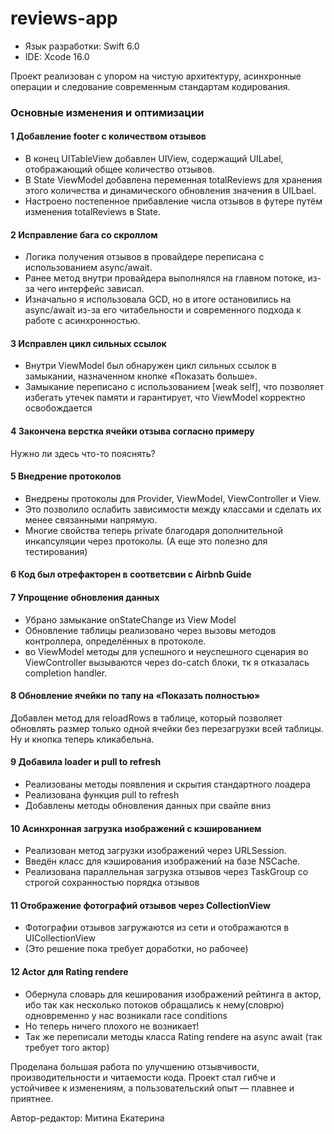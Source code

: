 # reviews-app

+ Язык разработки: Swift 6.0
+ IDE: Xcode 16.0

Проект реализован с упором на чистую архитектуру, асинхронные операции и следование современным стандартам кодирования.

### Основные изменения и оптимизации
#### 1 Добавление footer с количеством отзывов
+ В конец UITableView добавлен UIView, содержащий UILabel, отображающий общее количество отзывов.
+ В State ViewModel добавлена переменная totalReviews для хранения этого количества и динамического обновления значения в UILbael.
+ Настроено постепенное прибавление числа отзывов в футере путём изменения totalReviews в State.

#### 2 Исправление бага со скроллом
+ Логика получения отзывов в провайдере переписана с использованием async/await.
+ Ранее метод внутри провайдера выполнялся на главном потоке, из-за чего интерфейс зависал.
+ Изначально я использовала GCD, но в итоге остановились на async/await из-за его читабельности и современного подхода к работе с асинхронностью.

#### 3 Исправлен цикл сильных ссылок 
+ Внутри ViewModel был обнаружен цикл сильных ссылок в замыкании, назначенном кнопке «Показать больше».
+ Замыкание переписано с использованием [weak self], что позволяет избегать утечек памяти и гарантирует, что ViewModel корректно освобождается

#### 4 Закончена верстка ячейки отзыва согласно примеру
Нужно ли здесь что-то пояснять?

#### 5 Внедрение протоколов
+ Внедрены протоколы для Provider, ViewModel, ViewController и View.
+ Это позволило ослабить зависимости между классами и сделать их менее связанными напрямую.
+ Многие свойства теперь private благодаря дополнительной инкапсуляции через протоколы.
  (А еще это полезно для тестирования)

#### 6 Код был отрефакторен в соответсвии с Airbnb Guide

#### 7 Упрощение обновления данных
+ Убрано замыкание onStateChange из View Model
+ Обновление таблицы реализовано через вызовы методов контроллера, определённых в протоколе.
+ во ViewModel методы для успешного и неуспешного сценария во ViewController вызываются через do-catch блоки, тк я отказалась completion handler.

#### 8 Обновление ячейки по тапу на «Показать полностью»
Добавлен метод для reloadRows в таблице, который позволяет обновлять размер только одной ячейки без перезагрузки всей таблицы. Ну и кнопка теперь кликабельна.

#### 9 Добавила loader и pull to refresh
+ Реализованы методы  появления и скрытия стандартного лоадера
+ Реализована функция pull to refresh
+ Добавлены методы обновления данных при свайпе вниз

#### 10 Асинхронная загрузка изображений с кэшированием
+ Реализован метод загрузки изображений через URLSession.
+ Введён класс для кэширования изображений на базе NSCache.
+ Реализована параллельная загрузка отзывов через TaskGroup со строгой сохранностью порядка отзывов

#### 11 Отображение фотографий отзывов через CollectionView
+ Фотографии отзывов загружаются из сети и отображаются в UICollectionView
+ (Это решение пока требует доработки, но рабочее)

#### 12 Actor для Rating rendere
+ Обернула словарь для кеширования изображений рейтинга в актор, ибо так как несколько потоков обращались к нему(словрю) одновременно у нас возникали race conditions
+ Но теперь ничего плохого не возникает!
+ Так же переписали методы класса Rating rendere на async await (так требует того актор)

Проделана большая работа по улучшению отзывчивости, производительности и читаемости кода. Проект стал гибче и устойчивее к изменениям, а пользовательский опыт — плавнее и приятнее.

Автор-редактор: Митина Екатерина

















